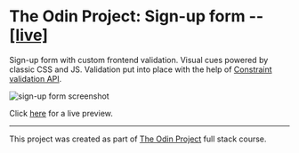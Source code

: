# The Odin Project: Sign-up form -- [[live]](https://isimeri.github.io/odin-signup-form/)

Sign-up form with custom frontend validation. Visual cues powered by classic CSS and JS. Validation put into place with the help of [Constraint validation API](https://developer.mozilla.org/en-US/docs/Web/HTML/Constraint_validation).

![sign-up form screenshot](https://i.imgur.com/mmkMDIx.png)

 Click [here](https://isimeri.github.io/odin-signup-form/) for a live preview.

---

This project was created as part of [The Odin Project](https://www.theodinproject.com) full stack course.